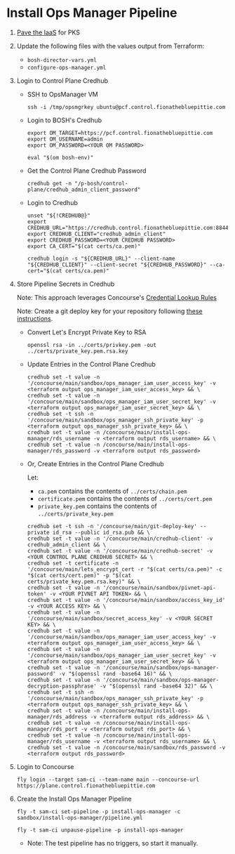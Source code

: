 #   Install Ops Manager Pipeline

1.  [Pave the IaaS](../../terraform/README.md) for PKS

1.  Update the following files with the values output from Terraform:
    *   `bosh-director-vars.yml`
    *   `configure-ops-manager.yml`

1.  Login to Control Plane Credhub

    *   SSH to OpsManager VM
        ```
        ssh -i /tmp/opsmgrkey ubuntu@pcf.control.fionathebluepittie.com
        ```

    *   Login to BOSH's Credhub
        ```
        export OM_TARGET=https://pcf.control.fionathebluepittie.com
        export OM_USERNAME=admin
        export OM_PASSWORD=<YOUR OM PASSWORD>

        eval "$(om bosh-env)"
        ```

    *   Get the Control Plane Credhub Password
        ```
        credhub get -n "/p-bosh/control-plane/credhub_admin_client_password"
        ```

    *   Login to Credhub
        ```
        unset "${!CREDHUB@}"
        export CREDHUB_URL="https://credhub.control.fionathebluepittie.com:8844"
        export CREDHUB_CLIENT="credhub_admin_client"
        export CREDHUB_PASSWORD=<YOUR CREDHUB PASSWORD>
        export CA_CERT="$(cat certs/ca.pem)"

        credhub login -s "${CREDHUB_URL}" --client-name "${CREDHUB_CLIENT}" --client-secret "${CREDHUB_PASSWORD}" --ca-cert="$(cat certs/ca.pem)"
        ```

1.  Store Pipeline Secrets in Credhub

    Note: This approach leverages Concourse's [Credential Lookup Rules](https://concourse-ci.org/credhub-credential-manager.html#credential-lookup-rules)

    Note: Create a git deploy key for your repository following [these instructions](https://developer.github.com/v3/guides/managing-deploy-keys/#deploy-keys).

    *   Convert Let's Encrypt Private Key to RSA
        ```
        openssl rsa -in ../certs/privkey.pem -out ../certs/private_key.pem.rsa.key
        ```

    *   Update Entries in the Control Plane Credhub

        ```
        credhub set -t value -n '/concourse/main/sandbox/ops_manager_iam_user_access_key' -v <terraform output ops_manager_iam_user_access_key> && \
        credhub set -t value -n '/concourse/main/sandbox/ops_manager_iam_user_secret_key' -v <terraform output ops_manager_iam_user_secret_key> && \
        credhub set -t ssh -n '/concourse/main/sandbox/ops_manager_ssh_private_key' -p <terraform output ops_manager_ssh_private_key> && \
        credhub set -t value -n /concourse/main/install-ops-manager/rds_username -v <terraform output rds_username> && \
        credhub set -t value -n /concourse/main/install-ops-manager/rds_password -v <terraform output rds_password>
        ```

    *   Or, Create Entries in the Control Plane Credhub

        Let:
        * `ca.pem` contains the contents of `../certs/chain.pem`
        * `certificate.pem` contains the contents of `../certs/cert.pem`
        * `private_key.pem` contains the contents of `../certs/private_key.pem`

        ```
        credhub set -t ssh -n '/concourse/main/git-deploy-key' --private id_rsa --public id_rsa.pub && \
        credhub set -t value -n '/concourse/main/credhub-client' -v credhub_admin_client && \
        credhub set -t value -n '/concourse/main/credhub-secret' -v <YOUR CONTROL PLANE CREDHUB SECRET> && \
        credhub set -t certificate -n '/concourse/main/lets_encrypt_cert -r "$(cat certs/ca.pem)" -c "$(cat certs/cert.pem)" -p "$(cat certs/private_key.pem.rsa.key)" && \
        credhub set -t value -n '/concourse/main/sandbox/pivnet-api-token' -v <YOUR PIVNET API TOKEN> && \
        credhub set -t value -n '/concourse/main/sandbox/access_key_id' -v <YOUR ACCESS KEY> && \
        credhub set -t value -n '/concourse/main/sandbox/secret_access_key' -v <YOUR SECRET KEY> && \
        credhub set -t value -n '/concourse/main/sandbox/ops_manager_iam_user_access_key' -v <terraform output ops_manager_iam_user_access_key> && \
        credhub set -t value -n '/concourse/main/sandbox/ops_manager_iam_user_secret_key' -v <terraform output ops_manager_iam_user_secret_key> && \
        credhub set -t value -n '/concourse/main/sandbox/ops-manager-password' -v "$(openssl rand -base64 16)" && \
        credhub set -t value -n '/concourse/main/sandbox/ops-manager-decryption-passphrase' -v "$(openssl rand -base64 32)" && \
        credhub set -t ssh -n '/concourse/main/sandbox/ops_manager_ssh_private_key' -p <terraform output ops_manager_ssh_private_key> && \
        credhub set -t value -n /concourse/main/install-ops-manager/rds_address -v <terraform output rds_address> && \
        credhub set -t value -n /concourse/main/install-ops-manager/rds_port -v <terraform output rds_port> && \
        credhub set -t value -n /concourse/main/install-ops-manager/rds_username -v <terraform output rds_username> && \
        credhub set -t value -n /concourse/main/sandbox/rds_password -v <terraform output rds_password>
        ```

1.  Login to Concourse
    ```
    fly login --target sam-ci --team-name main --concourse-url https://plane.control.fionathebluepittie.com
    ````

1.  Create the Install Ops Manager Pipeline
    ```
    fly -t sam-ci set-pipeline -p install-ops-manager -c sandbox/install-ops-manager/pipeline.yml

    fly -t sam-ci unpause-pipeline -p install-ops-manager
    ```
    * Note: The test pipeline has no triggers, so start it manually.